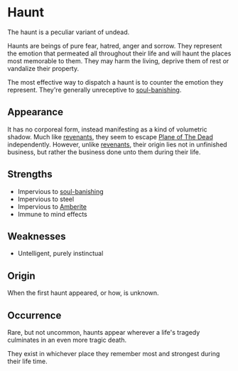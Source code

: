 # Haunt
The haunt is a peculiar variant of undead. 

Haunts are beings of pure fear, hatred, anger and sorrow. They represent the emotion that permeated all throughout their life and will haunt the places most memorable to them. They may harm the living, deprive them of rest or vandalize their property. 

The most effective way to dispatch a haunt is to counter the emotion they represent. They're generally unreceptive to [soul-banishing](../../ruleset/magic/magic-schools#soul-banishing). 

## Appearance
It has no corporeal form, instead manifesting as a kind of volumetric shadow. Much like [revenants](revenant), they seem to escape [Plane of The Dead](../../world/plane-of-dead) independently. However, unlike [revenants](revenant), their origin lies not in unfinished business, but rather the business done unto them during their life. 

## Strengths
* Impervious to [soul-banishing](../../ruleset/magic/magic-schools#soul-banishing)
* Impervious to steel
* Impervious to [Amberite](../../magic/amberite)
* Immune to mind effects

## Weaknesses
* Untelligent, purely instinctual

## Origin
When the first haunt appeared, or how, is unknown. 

## Occurrence
Rare, but not uncommon, haunts appear wherever a life's tragedy culminates in an even more tragic death. 

They exist in whichever place they remember most and strongest during their life time. 